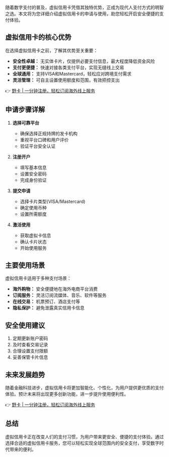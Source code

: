 随着数字支付的普及，虚拟信用卡凭借其独特优势，正成为现代人支付方式的明智之选。本文将为您详细介绍虚拟信用卡的申请与使用，助您轻松开启安全便捷的支付体验。

## 虚拟信用卡的核心优势

在选择虚拟信用卡之前，了解其优势至关重要：

* **安全性卓越：** 无实体卡片，仅提供必要支付信息，最大程度降低资金风险
* **支付更便捷：** 快速对接各类支付平台，实现无缝线上交易
* **全球通用：** 支持VISA和Mastercard，轻松应对跨境支付需求
* **灵活管理：** 可自主设置使用额度和范围，有效把控支出

👉 [野卡 | 一分钟注册，轻松订阅海外线上服务](https://bit.ly/bewildcard)

## 申请步骤详解

1. **选择可靠平台**
   * 确保选择正规持牌的发卡机构
   * 重视平台口碑和用户评价
   * 验证平台安全认证

2. **注册开户**
   * 填写基本信息
   * 设置安全密码
   * 完成身份验证

3. **提交申请**
   * 选择卡片类型(VISA/Mastercard)
   * 确定使用币种
   * 设置所需额度

4. **激活使用**
   * 获取虚拟卡信息
   * 确认卡片状态
   * 开始使用服务

## 主要使用场景

虚拟信用卡适用于多种支付场景：

* **海外购物：** 安全便捷地在海外电商平台消费
* **订阅服务：** 灵活订阅流媒体、音乐、软件等服务
* **在线交易：** 机票预订、酒店支付等
* **隐私保护：** 避免泄露真实信用卡信息

## 安全使用建议

1. 定期更新账户密码
2. 及时查看交易记录
3. 合理设置支付限额
4. 妥善保管卡片信息

## 未来发展趋势

随着金融科技进步，虚拟信用卡将更加智能化、个性化，为用户提供更优质的支付体验。预计未来将出现更多创新功能，进一步提升使用便利性。

👉 [野卡 | 一分钟注册，轻松订阅海外线上服务](https://bit.ly/bewildcard)

## 总结

虚拟信用卡正在改变人们的支付习惯，为用户带来更安全、便捷的支付体验。通过选择合适的虚拟信用卡服务，您可以轻松实现全球范围内的安全支付，享受数字时代带来的便利。